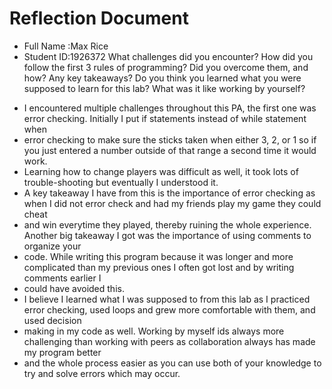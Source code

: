 # Reflection Document

* Full Name :Max Rice
* Student ID:1926372
What challenges did you encounter?
How did you follow the first 3 rules of programming?
Did you overcome them, and how?
Any key takeaways?
Do you think you learned what you were supposed to learn for this lab?
What was it like working by yourself?

- I encountered multiple challenges throughout this PA, the first one was error checking. Initially I put if statements instead of while statement when 
- error checking to make sure the sticks taken when either 3, 2, or 1 so if you just entered a number outside of that range a second time it would work.
- Learning how to change players was difficult as well, it took lots of trouble-shooting but eventually I understood it.
- A key takeaway I have from this is the importance of error checking as when I did not error check and had my friends play my game they could cheat
- and win everytime they played, thereby ruining the whole experience. Another big takeaway I got was the importance of using comments to organize your
- code. While writing this program because it was longer and more complicated than my previous ones I often got lost and by writing comments earlier I
- could have avoided this.
- I believe I learned what I was supposed to from this lab as I practiced error checking, used loops and grew more comfortable with them, and used decision
- making in my code as well. Working by myself ids always more challenging than working with peers as collaboration always has made my program better
- and the whole process easier as you can use both of your knowledge to try and solve errors which may occur.





